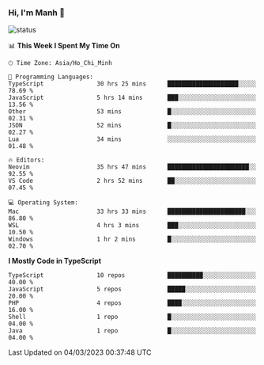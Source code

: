 ### Hi, I'm Manh 👋

![status](https://badge.stateful.com/manhhn01/status.svg)

<!--START_SECTION:waka-->
📊 **This Week I Spent My Time On** 

```text
🕑︎ Time Zone: Asia/Ho_Chi_Minh

💬 Programming Languages: 
TypeScript               30 hrs 25 mins      ████████████████████░░░░░   78.69 % 
JavaScript               5 hrs 14 mins       ███░░░░░░░░░░░░░░░░░░░░░░   13.56 % 
Other                    53 mins             █░░░░░░░░░░░░░░░░░░░░░░░░   02.31 % 
JSON                     52 mins             █░░░░░░░░░░░░░░░░░░░░░░░░   02.27 % 
Lua                      34 mins             ░░░░░░░░░░░░░░░░░░░░░░░░░   01.48 % 

🔥 Editors: 
Neovim                   35 hrs 47 mins      ███████████████████████░░   92.55 % 
VS Code                  2 hrs 52 mins       ██░░░░░░░░░░░░░░░░░░░░░░░   07.45 % 

💻 Operating System: 
Mac                      33 hrs 33 mins      ██████████████████████░░░   86.80 % 
WSL                      4 hrs 3 mins        ███░░░░░░░░░░░░░░░░░░░░░░   10.50 % 
Windows                  1 hr 2 mins         █░░░░░░░░░░░░░░░░░░░░░░░░   02.70 % 
```

**I Mostly Code in TypeScript** 

```text
TypeScript               10 repos            ██████████░░░░░░░░░░░░░░░   40.00 % 
JavaScript               5 repos             █████░░░░░░░░░░░░░░░░░░░░   20.00 % 
PHP                      4 repos             ████░░░░░░░░░░░░░░░░░░░░░   16.00 % 
Shell                    1 repo              █░░░░░░░░░░░░░░░░░░░░░░░░   04.00 % 
Java                     1 repo              █░░░░░░░░░░░░░░░░░░░░░░░░   04.00 % 
```




 Last Updated on 04/03/2023 00:37:48 UTC
<!--END_SECTION:waka-->
